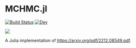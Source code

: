 # MCHMC.jl

[![Build Status](https://github.com/JaimeRZP/MCHMC.jl/workflows/CI/badge.svg)](https://github.com/JaimeRZP/MCHMC.jl/actions?query=workflow%3AMCHMC-CI+branch%3Amaster)
[![Dev](https://img.shields.io/badge/docs-dev-blue.svg)](https://jaimerzp.github.io/MCHMC.jl/dev/)

![](https://raw.githubusercontent.com/JaimeRZP/MCHMC.jl/main/docs/src/assets/mchmc_logo.png)

A Julia implementation of https://arxiv.org/pdf/2212.08549.pdf.
